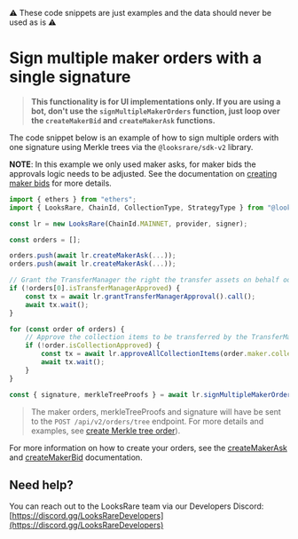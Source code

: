 :warning: These code snippets are just examples and the data should never be used as is :warning:

# Sign multiple maker orders with a single signature

> **This functionality is for UI implementations only. If you are using a bot, don't use the `signMultipleMakerOrders` function, just loop over the `createMakerBid` and `createMakerAsk` functions.**

The code snippet below is an example of how to sign multiple orders with one signature using Merkle trees via the `@looksrare/sdk-v2` library.

**NOTE**: In this example we only used maker asks, for maker bids the approvals logic needs to be adjusted. See the documentation on [creating maker bids](./createMakerBid.md) for more details.

```ts
import { ethers } from "ethers";
import { LooksRare, ChainId, CollectionType, StrategyType } from "@looksrare/sdk-v2";

const lr = new LooksRare(ChainId.MAINNET, provider, signer);

const orders = [];

orders.push(await lr.createMakerAsk(...));
orders.push(await lr.createMakerAsk(...));

// Grant the TransferManager the right the transfer assets on behalf od the LooksRareProtocol. Only needs to be done once per signer.
if (!orders[0].isTransferManagerApproved) {
    const tx = await lr.grantTransferManagerApproval().call();
    await tx.wait();
}

for (const order of orders) {
    // Approve the collection items to be transferred by the TransferManager
    if (!order.isCollectionApproved) {
        const tx = await lr.approveAllCollectionItems(order.maker.collection);
        await tx.wait();
    }
}

const { signature, merkleTreeProofs } = await lr.signMultipleMakerOrders(orders);
```

> The maker orders, merkleTreeProofs and signature will have be sent to the `POST /api/v2/orders/tree` endpoint. For more details and examples, see [create Merkle tree order](https://looksrare.dev/v2/reference/createmerkletree)).

For more information on how to create your orders, see the [createMakerAsk](./createMakerAsk.md) and [createMakerBid](./createMakerBid.md) documentation.

## Need help?

You can reach out to the LooksRare team via our Developers Discord: [https://discord.gg/LooksRareDevelopers](https://discord.gg/LooksRareDevelopers)
